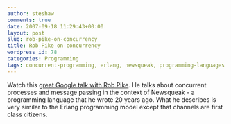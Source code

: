 ```yaml
---
author: steshaw
comments: true
date: 2007-09-18 11:29:43+00:00
layout: post
slug: rob-pike-on-concurrency
title: Rob Pike on concurrency
wordpress_id: 78
categories: Programming
tags: concurrent-programming, erlang, newsqueak, programming-languages
---
```


Watch this [great Google talk with Rob
Pike](http://video.google.com/videoplay?docid=810232012617965344). He talks
about concurrent processes and message passing in the context of Newsqueak -
a programming language that he wrote 20 years ago. What he describes is very
similar to the Erlang programming model except that channels are first class
citizens.
